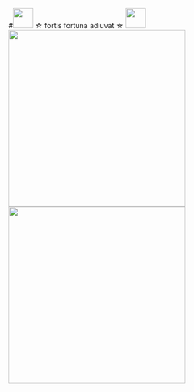 #<img src="https://c.tenor.com/jb7ht-6CIpsAAAAM/old-man-crazy.webp" width="40" height="40" />  ☆ fortis fortuna adiuvat ☆ <img src="https://c.tenor.com/jb7ht-6CIpsAAAAM/old-man-crazy.webp" width="40" height="40" />
<img src="https://media0.giphy.com/media/v1.Y2lkPTc5MGI3NjExemFnOGp5Y2Flb2wxaDAydmxlYWs0dGdzbTc0MTd5amgzN2xzNDlqdCZlcD12MV9pbnRlcm5hbF9naWZfYnlfaWQmY3Q9Zw/13HBDT4QSTpveU/giphy.webp" width="350" /> <img src="https://media.giphy.com/media/vFKqnCdLPNOKc/giphy.webp" width="350" />
